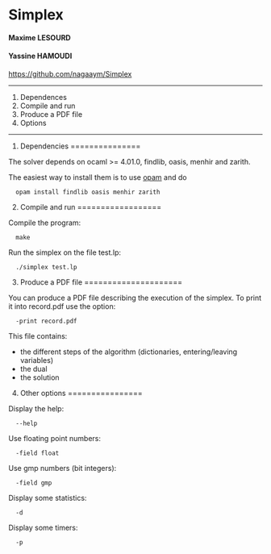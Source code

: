 # Simplex

#### Maxime LESOURD
#### Yassine HAMOUDI

https://github.com/nagaaym/Simplex

******************************************************************************

1. Dependences
2. Compile and run
3. Produce a PDF file
4. Options

******************************************************************************


1. Dependencies
===============

The solver depends on ocaml >= 4.01.0, findlib, oasis, menhir and zarith.

The easiest way to install them is to use [opam](https://opam.ocaml.org/) and do
```
  opam install findlib oasis menhir zarith
```

2. Compile and run
==================

Compile the program:
```
  make
```

Run the simplex on the file test.lp:
```
  ./simplex test.lp
```

3. Produce a PDF file
=====================

You can produce a PDF file describing the execution of the simplex. To print it into record.pdf use the option:
```
  -print record.pdf
```

This file contains:
  - the different steps of the algorithm (dictionaries, entering/leaving variables)
  - the dual
  - the solution

4. Other options
================

Display the help:
```
  --help
```

Use floating point numbers:
```
  -field float
```

Use gmp numbers (bit integers):
```
  -field gmp
```

Display some statistics:
```
  -d
```

Display some timers:
```
  -p
```
